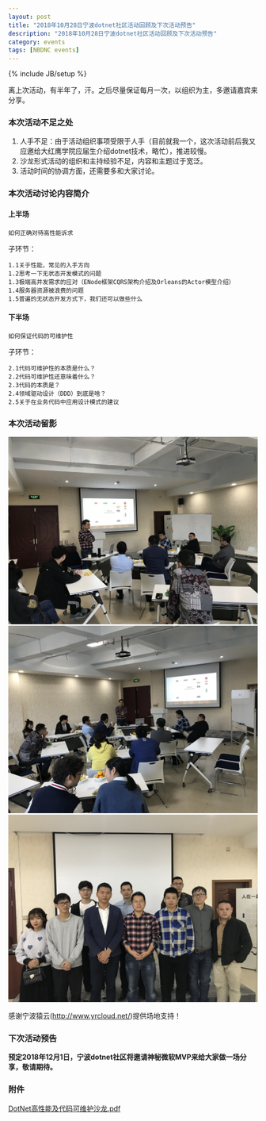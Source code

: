 ```yaml
---
layout: post
title: "2018年10月28日宁波dotnet社区活动回顾及下次活动预告"
description: "2018年10月28日宁波dotnet社区活动回顾及下次活动预告"
category: events
tags: [NBDNC events]
---
```

{% include JB/setup %}

离上次活动，有半年了，汗。之后尽量保证每月一次，以组织为主，多邀请嘉宾来分享。  

### 本次活动不足之处

1. 人手不足：由于活动组织事项受限于人手（目前就我一个，这次活动前后我又应邀给大红鹰学院应届生介绍dotnet技术，略忙），推进较慢。
1. 沙龙形式活动的组织和主持经验不足，内容和主题过于宽泛。
1. 活动时间的协调方面，还需要多和大家讨论。

### 本次活动讨论内容简介

#### 上半场

    如何正确对待高性能诉求

子环节：

    1.1关于性能，常见的入手方向
    1.2思考一下无状态开发模式的问题
    1.3极端高并发需求的应对（ENode框架CQRS架构介绍及Orleans的Actor模型介绍）
    1.4服务器资源被浪费的问题
    1.5普遍的无状态开发方式下，我们还可以做些什么

#### 下半场

    如何保证代码的可维护性

子环节：

    2.1代码可维护性的本质是什么？
    2.2代码可维护性还意味着什么？
    2.3代码的本质是？
    2.4领域驱动设计（DDD）到底是啥？
    2.5关于在业务代码中应用设计模式的建议

### 本次活动留影

<img src="/assets/images/NBDNC_Oct_2018_a2.jpg" alt="all" width="600px"/>

<img src="/assets/images/NBDNC_Oct_2018_b2.jpg" alt="all" width="600px"/>

<img src="/assets/images/NBDNC_Oct_2018_all2.jpg" alt="all" width="600px"/>

感谢宁波猿云(http://www.yrcloud.net/)提供场地支持！

### 下次活动预告

**预定2018年12月1日，宁波dotnet社区将邀请神秘微软MVP来给大家做一场分享，敬请期待。**

### 附件

[DotNet高性能及代码可维护沙龙.pdf](/assets/NBDNC_Oct_2018.pdf)
